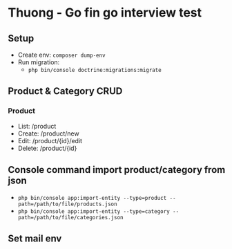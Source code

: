 # Thuong - Go fin go interview test

## Setup
- Create env: `composer dump-env`
- Run migration:
  - `php bin/console doctrine:migrations:migrate`


## Product & Category CRUD
### Product
  - List: /product
  - Create: /product/new
  - Edit: /product/{id}/edit
  - Delete: /product/{id}

## Console command import product/category from json

- `php bin/console app:import-entity --type=product --path=/path/to/file/products.json`
- `php bin/console app:import-entity --type=category --path=/path/to/file/categories.json`

## Set mail env
